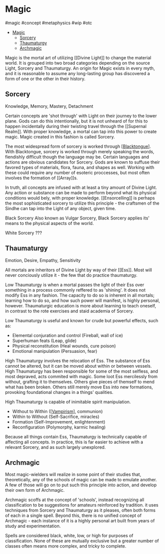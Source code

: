 # Magic
#magic #concept #metaphysics #wip #otc

- [Magic](#magic)
  - [Sorcery](#sorcery)
  - [Thaumaturgy](#thaumaturgy)
  - [Archmagic](#archmagic)

Magic is the mortal art of utilizing [[Divine Light]] to change the material world. It is grouped into two broad categories depending on the source Light, Sorcery and Thaumaturgy. An origin for Magic exists in every myth, and it is reasonable to assume any long-lasting group has discovered a form of one or the other in their history.

## Sorcery
Knowledge, Memory, Mastery, Detachment

Certain concepts are 'shot through' with Light on their journey to the lower plane. Gods can do this intentionally, but it is not unheard of for this to happen incidentally during their twisting travel through the [[Supernal Realm]]. With proper knowledge, a mortal can tap into this power to create magic. Magic created in this fashion is called Sorcery.

The most widespread form of sorcery is worked through [[Blacktongue]]. With Blacktongue, sorcery is worked through merely speaking the words, fiendishly difficult though the language may be. Certain languages and actions are obvious candidates for Sorcery. Gods are known to suffuse their favored types of materials, flora, fauna, and shapes as well. Working with these could require any number of esoteric proccesses, but most often involves the formation of [[Array]]s.

In truth, all concepts are infused with at least a tiny amount of Divine Light. Any action or substance can be made to perform beyond what its physical conditions would bely, with proper knowledge. [[Ensorcelling]] is perhaps the most sophisticated sorcery to utilize this principle - the craftsmen of the Sindhe can tap into the Light of any object, given time.

Black Sorcery
Also known as Vulgar Sorcery, Black Sorcery applies its' means to the physical aspects of the world. 

White Sorcery
???

## Thaumaturgy
Emotion, Desire, Empathy, Sensitivity

All mortals are inheritors of Divine Light by way of their [[Ess]]. Most will never conciously utilize it - the few that do practice thaumaturgy.

Low Thaumaturgy is when a mortal passes the light of their Ess over something in a process commonly reffered to as 'shining'. It does not modify Ess in any fashion. The capacity to do so is inherent in all mortals; learning how to do so, and how such power will manifest, is highly personal, however. Thaumaturgic education is more about learning to teach oneself, in contrast to the rote exercises and staid academia of Sorcery.

Low Thaumaturgy is useful and known for crude but powerful effects, such as:
 - Elemental conjuration and control (Fireball, wall of ice)
 - Superhuman feats (Leap, glide)
 - Physical reconstitution (Heal wounds, cure poison)
 - Emotional manipulation (Persuasion, fear)

High Thaumaturgy involves the relocation of Ess. The substance of Ess cannot be altered, but it can be moved about within or between vessels. High Thaumaturgy has been responsible for some of the most selfless, and most depraved, acts commited with magic. Some loot Ess mercilessly from without, grafting it to themselves. Others give pieces of themself to mend what has been broken. Others still merely move Ess into new formations, provoking foundational changes in a things' qualities.

High Thaumaturgy is capable of inimitable spirit manipulation.
 - Without to Within ([[Vampirism]], communion)
 - Within to Without (Self-Sacrifice, miracles)
 - Formation (Self-Improvement, enlightenment)
 - Reconfiguration (Polymorphy, karmic healing)

Because all things contain Ess, Thaumaturgy is technically capable of affecting all concepts. In practice, this is far easier to achieve with a relevant Sorcery, and as such largely unexplored.

## Archmagic

Most magic-wielders will realize in some point of their studies that, theoretically, any of the schools of magic can be made to emulate another. A few of those will go on to put such this principle into action, and develop their own form of Archmagic.

Archmagic scoffs at the concept of 'schools', instead recognizing all classification to be suggestions for amateurs reinforced by tradition. it uses techniques from Sorcery and Thaumaturgy as it pleases, often both forms of each in a single spell. Beyond this, there is no unified concept of Archmagic - each instance of it is a highly personal art built from years of study and experimentation.

Spells are considered black, white, low, or high for purposes of classification. None of these are mutually exclusive but a greater number of classes often means more complex, and tricky to complete.

[//begin]: # "Autogenerated link references for markdown compatibility"
[Blacktongue]: Blacktongue "Blacktongue"
[Vampirism]: Vampirism "Vampirism"
[//end]: # "Autogenerated link references"